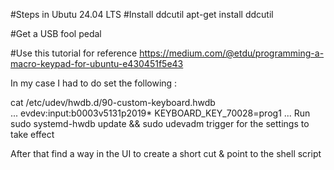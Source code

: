 #Steps in Ubutu 24.04 LTS
#Install ddcutil
apt-get install ddcutil


#Get a USB fool pedal

#Use this tutorial for reference
https://medium.com/@etdu/programming-a-macro-keypad-for-ubuntu-e430451f5e43

In my case I had to do set the following :

cat /etc/udev/hwdb.d/90-custom-keyboard.hwdb  
...
evdev:input:b0003v5131p2019*
 KEYBOARD_KEY_70028=prog1
...
Run 
sudo systemd-hwdb update && sudo udevadm trigger 
for the settings to take effect

After that find a way in the UI to create a short cut & point to the shell script


